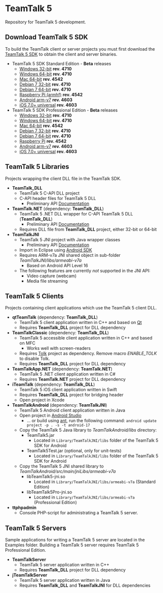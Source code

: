 # TeamTalk 5

Repository for TeamTalk 5 development.

## Download TeamTalk 5 SDK

To build the TeamTalk client or server projects you must first download the
[TeamTalk 5 SDK](http://www.bearware.dk/?page_id=393) to obtain the client and server binaries.

* TeamTalk 5 SDK Standard Edition - **Beta** releases
  * [Windows 32-bit](http://bearware.dk/test/teamtalksdk/v5.2.0.4710/tt5sdk_v5.2.0.4710_win32.zip) **rev. 4710**
  * [Windows 64-bit](http://bearware.dk/test/teamtalksdk/v5.2.0.4710/tt5sdk_v5.2.0.4710_win64.zip) **rev. 4710**
  * [Mac 64-bit](http://bearware.dk/test/teamtalksdk/v5.1.3.4542/tt5sdk_v5.1.3.4542_macos_x86_64.tar.gz) **rev. 4542**
  * [Debian 7 32-bit](http://bearware.dk/test/teamtalksdk/v5.2.0.4710/tt5sdk_v5.2.0.4710_debian7_i386.tar.gz) **rev. 4710**
  * [Debian 7 64-bit](http://bearware.dk/test/teamtalksdk/v5.2.0.4710/tt5sdk_v5.2.0.4710_debian7_x86_64.tar.gz) **rev. 4710**
  * [Raspberry Pi (armhf)](http://bearware.dk/test/teamtalksdk/v5.1.3.4542/tt5sdk_v5.1.3.4542_raspbian_armhf.tar.gz) **rev. 4542**
  * [Android arm-v7](http://bearware.dk/test/teamtalksdk/v5.1.6.4603/tt5sdk_v5.1.6.4603_android_armv7a.tar.gz)  **rev. 4603**
  * [iOS 7.0+ universal](http://bearware.dk/test/teamtalksdk/v5.1.6.4603/tt5sdk_v5.1.6.4603_ios_universal.tar.gz)  **rev. 4603**
* TeamTalk 5 SDK Professional Edition - **Beta** releases
  * [Windows 32-bit](http://bearware.dk/test/teamtalksdk/v5.2.0.4710/tt5prosdk_v5.2.0.4710_win32.zip) **rev. 4710**
  * [Windows 64-bit](http://bearware.dk/test/teamtalksdk/v5.2.0.4710/tt5prosdk_v5.2.0.4710_win64.zip) **rev. 4710**
  * [Mac 64-bit](http://bearware.dk/test/teamtalksdk/v5.1.3.4542/tt5prosdk_v5.1.3.4542_macos_x86_64.tar.gz) **rev. 4542**
  * [Debian 7 32-bit](http://bearware.dk/test/teamtalksdk/v5.2.0.4710/tt5prosdk_v5.2.0.4710_debian7_i386.tar.gz) **rev. 4710**
  * [Debian 7 64-bit](http://bearware.dk/test/teamtalksdk/v5.2.0.4710/tt5prosdk_v5.2.0.4710_debian7_x86_64.tar.gz) **rev. 4710**
  * [Raspberry Pi](http://bearware.dk/test/teamtalksdk/v5.1.3.4542/tt5prosdk_v5.1.3.4542_raspbian_armhf.tar.gz) **rev. 4542**
  * [Android arm-v7](http://bearware.dk/test/teamtalksdk/v5.1.6.4603/tt5prosdk_v5.1.6.4603_android_armv7a.tar.gz)  **rev. 4603**
  * [iOS 7.0+ universal](http://bearware.dk/test/teamtalksdk/v5.1.6.4603/tt5prosdk_v5.1.6.4603_ios_universal.tar.gz)  **rev. 4603**

## TeamTalk 5 Libraries
Projects wrapping the client DLL file in the TeamTalk SDK.
* **TeamTalk_DLL**
  * TeamTalk 5 C-API DLL project 
  * C-API header files for TeamTalk 5 DLL
    * Preliminary API [Documentation](http://bearware.dk/test/teamtalksdk/v5.2.0.4710/docs/C-API/)
* **TeamTalk.NET** (dependency: **TeamTalk_DLL**)
  * TeamTalk 5 .NET DLL wrapper for C-API TeamTalk 5 DLL (**TeamTalk_DLL**)
    * Preliminary API [Documentation](http://bearware.dk/test/teamtalksdk/v5.2.0.4710/docs/NET/)
  * Requires DLL file from **TeamTalk_DLL** project, either 32-bit or 64-bit
* **TeamTalkJNI**
  * TeamTalk 5 JNI project with Java wrapper classes
    * Preliminary API [Documentation](http://bearware.dk/test/teamtalksdk/v5.2.0.4710/docs/Java/)
  * Import in Eclipse using [Android SDK](http://developer.android.com/sdk/index.html)
  * Requires ARM-v7a JNI shared object in sub-folder *TeamTalkJNI/libs/armeabi-v7a*
    * Based on Android API Level 16
  * The following features are currently *not* supported in the JNI API:
    * Video capture (webcam)
    * Media file streaming

## TeamTalk 5 Clients
Projects containing client applications which use the TeamTalk 5 client DLL.
* **qtTeamTalk** (dependency: **TeamTalk_DLL**)
  * TeamTalk 5 client application written in C++ and based on [Qt](http://www.qt.io)
  * Requires **TeamTalk_DLL** project for DLL dependency
* **TeamTalkClassic** (dependency: **TeamTalk_DLL**)
  * TeamTalk 5 accessible client application written in C++ and based on MFC
    * Works well with screen-readers
  * Requires [Tolk](https://github.com/dkager/tolk) project as dependency. Remove macro *ENABLE_TOLK* to disable Tolk.
  * Requires **TeamTalk_DLL** project for DLL dependency
* **TeamTalkApp.NET** (dependency: **TeamTalk.NET**)
  * TeamTalk 5 .NET client application written in C#
  * Requires **TeamTalk.NET** project for DLL dependency
* **iTeamTalk** (dependency: **TeamTalk_DLL**)
  * TeamTalk 5 iOS client application written in Swift
  * Requires **TeamTalk_DLL** project for bridging header
  * Open project in Xcode
* **TeamTalkAndroid** (dependency: **TeamTalkJNI**)
  * TeamTalk 5 Android client application written in Java
  * Open project in [Android Studio](https://developer.android.com/studio/intro/index.html)
    * ... or build using [ant](http://ant.apache.org), run the following command: ```android update project -p . -s -t android-17```
  * Copy the TeamTalk 5 Java library to *TeamTalkAndroid/libs* directory:
    * TeamTalk5.jar
      * Located in ```Library/TeamTalkJNI/libs``` folder of the TeamTalk 5 SDK for Android
    * TeamTalk5Test.jar (optional, only for unit-tests)
      * Located in ```Library/TeamTalkJNI/libs``` folder of the TeamTalk 5 SDK for Android
  * Copy the TeamTalk 5 JNI shared library to *TeamTalkAndroid/src/main/jniLibs/armeabi-v7a*
    * libTeamTalk5-jni.so
        * Located in ```Library/TeamTalkJNI/libs/armeabi-v7a``` (Standard Edition)
    * libTeamTalk5Pro-jni.so
        * Located in ```Library/TeamTalkJNI/libs/armeabi-v7a``` (Professional Edition)
* **ttphpadmin**
  * Console PHP-script for administrating a TeamTalk 5 server.

## TeamTalk 5 Servers
Sample applications for writing a TeamTalk 5 server are located in the Examples folder. Building a TeamTalk 5 server requires TeamTalk 5 Professional Edition.
* **TeamTalkServer**
  * TeamTalk 5 server application written in C++
  * Requires **TeamTalk_DLL** project for DLL dependency
* **jTeamTalkServer**
  * TeamTalk 5 server application written in Java
  * Requires **TeamTalk_DLL** and **TeamTalkJNI** for DLL dependencies
